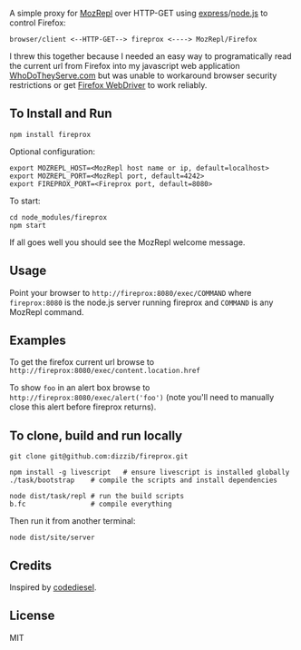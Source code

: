 A simple proxy for [MozRepl] over HTTP-GET using [express]/[node.js] to control Firefox:

    browser/client <--HTTP-GET--> fireprox <----> MozRepl/Firefox

I threw this together because I needed an easy way to programatically read the current
url from Firefox into my javascript web application [WhoDoTheyServe.com][wdts]
but was unable to workaround browser security restrictions or get
[Firefox WebDriver][WebDriver] to work reliably.

## To Install and Run

    npm install fireprox

Optional configuration:

    export MOZREPL_HOST=<MozRepl host name or ip, default=localhost>
    export MOZREPL_PORT=<MozRepl port, default=4242>
    export FIREPROX_PORT=<Fireprox port, default=8080>

To start:

    cd node_modules/fireprox
    npm start

If all goes well you should see the MozRepl welcome message.

## Usage

Point your browser to `http://fireprox:8080/exec/COMMAND` where `fireprox:8080` is the node.js server running fireprox and `COMMAND` is any MozRepl command.

## Examples

To get the firefox current url browse to `http://fireprox:8080/exec/content.location.href`

To show `foo` in an alert box browse to `http://fireprox:8080/exec/alert('foo')`
(note you'll need to manually close this alert before fireprox returns).

## To clone, build and run locally

    git clone git@github.com:dizzib/fireprox.git

    npm install -g livescript   # ensure livescript is installed globally
    ./task/bootstrap    # compile the scripts and install dependencies

    node dist/task/repl # run the build scripts
    b.fc                # compile everything

Then run it from another terminal:

    node dist/site/server

## Credits

Inspired by [codediesel].

## License

MIT

[codediesel]: http://www.codediesel.com/tools/peeking-inside-firefox-using-mozrepl
[express]: https://github.com/visionmedia/express
[LiveScript]: https://github.com/gkz/LiveScript
[MozRepl]: https://github.com/bard/mozrepl/wiki
[node.js]: http://nodejs.org
[wdts]: http://WhoDoTheyServe.com
[WebDriver]: http://code.google.com/p/selenium/wiki/FirefoxDriver
